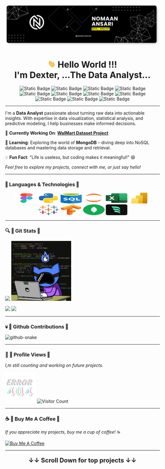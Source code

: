 
<div>
 <img src='./images/banner.png' alt=banner>
<div>

<h1 align="center">
 <img src="https://raw.githubusercontent.com/ABSphreak/ABSphreak/master/gifs/Hi.gif"width="25px">
 </a> Hello World !!! <br>
 </a>I'm Dexter, ...The Data Analyst...
</h1>

<div align="center">

  ![Static Badge](https://img.shields.io/badge/Github-%23343a40?style=for-the-badge&logo=refinedgithub&logoColor=ffffff&labelColor=000000)
  ![Static Badge](https://img.shields.io/badge/Gitlab-%23FC6D26?style=for-the-badge&logo=gitlab&labelColor=000000)
  ![Static Badge](https://img.shields.io/badge/Instagram-ef476f?style=for-the-badge&logo=Instagram&logoColor=ef476f&logoSize=auto&labelColor=000000&link=right%2Fhttps%3A%2F%2Fgithub.com%2FDexterCosmos)
  ![Static Badge](https://img.shields.io/badge/Discord-%235865F2?style=for-the-badge&logo=discord&labelColor=000000)
  ![Static Badge](https://img.shields.io/badge/WEB-%238DD6F9?style=for-the-badge&logo=webpack&logoColor=%238DD6F9&labelColor=000000)
  ![Static Badge](https://img.shields.io/badge/Replicate-%23343a40?style=for-the-badge&logo=replicate&labelColor=000000)
  ![Static Badge](https://img.shields.io/badge/VScodium-%232F80ED?style=for-the-badge&logo=vscodium&labelColor=000000)
  ![Static Badge](https://img.shields.io/badge/Codeium-%2309B6A2?style=for-the-badge&logo=codeium&labelColor=000000)
  ![Static Badge](https://img.shields.io/badge/Proton--Mail-%236D4AFF?style=for-the-badge&logo=protonmail&labelColor=000000)
  ![Static Badge](https://img.shields.io/badge/.ENV-%23ECD53F?style=for-the-badge&logo=dotenv&labelColor=000000)
  ![Static Badge](https://img.shields.io/badge/Replit-%23F26207?style=for-the-badge&logo=Replit&labelColor=000000)
</div>

---

<div>  

  I'm a **Data Analyst** passionate about turning raw data into actionable insights. With expertise in data visualization, statistical analysis, and predictive modeling, I help businesses make informed decisions.  

  🔭 **Currently Working On**: [**WalMart Dataset Project**](https://github.com/DexterCosmos/WalMart_DB)

  🌱 **Learning**: Exploring the world of **MongoDB** – diving deep into NoSQL databases and mastering data storage and retrieval.  

  💡 **Fun Fact**: "Life is useless, but coding makes it meaningful!" 😄  

  *Feel free to explore my projects, connect with me, or just say hello!*
</div>


---

### ‖ Languages & Technologies ‖ 

<p align="center">
  <img src="./images/ico/Figma.svg" alt="Figma" width="70" height="35">
  <img src="./images/ico/Python.svg" alt="Python" width=70" height="35">
  <img src="./images/ico/SQL.svg" alt="SQL" width="70" height="35">
  <img src="./images/ico/Jupyter notebook.svg" alt="JN" width="70" height="35">
  <img src="./images/ico/Excel.svg" alt="Excel" width="70" height="35">
  <img src="./images/ico/Power BI.svg" alt="Power BI" width="70" height="35">
  <img src="./images/ico/Tableau.svg" alt="Tableau" width="70" height="35">
  <img src="./images/ico/Tensorflow.svg" alt="Tensorflow" width="70" height="35">
  <img src="./images/ico/mongoDB.svg" alt="MongoDB" width="70" height="35">
  <img src="./images/ico/windsurf.svg" alt="Windsurf" width="70" height="35">
</p>

---

### 🔍 ‖ Git Stats ‖

![](https://nirzak-streak-stats.vercel.app/?user=DexterCosmos&theme=aura&hide_border=true)
<img src="./images/gif/Code Hacking GIF by Pizza Ninjas.gif" alt="GIF" width="195px" height="195px"/>

![](https://github-readme-stats.vercel.app/api?username=DexterCosmos&theme=aura&hide_border=true&include_all_commits=true&count_private=true)
![](https://github-readme-stats.vercel.app/api/top-langs/?username=DexterCosmos&theme=aura&hide_border=true&include_all_commits=true&count_private=true&layout=compact)

---

### 💀 ‖ Github Contributions ‖

<picture>
  <source media="(prefers-color-scheme: dark)" srcset="https://raw.githubusercontent.com/DexterCosmos/DexterCosmos/output/github-snake-dark.svg" />
  <source media="(prefers-color-scheme: light)" srcset="https://raw.githubusercontent.com/DexterCosmos/DexterCosmos/output/github-snake.svg" />
  <img alt="github-snake" src="https://raw.githubusercontent.com/DexterCosmos/DexterCosmos/output/github-snake.svg" />
</picture>

---

### 👀 ‖ Profile Views ‖

*I,m still counting and working on future projects.*

<div align="left">
  <img src="./images/gif/Internet Coding Sticker by top(node).gif" alt="GIF" width="100px" height="100px"/>  
  <img src="https://profile-counter.glitch.me/YOUR_GITHUB_USERNAME/count.svg" alt="Visitor Count" />
</div>

---

### ☕ ‖ Buy Me A Coffee ‖

*If you appreciate my projects, buy me a cup of coffee!* ☕

<a href="https://www.buymeacoffee.com/DexterCosmos" target="_blank">
  <img src="https://cdn.buymeacoffee.com/buttons/v2/default-yellow.png" alt="Buy Me A Coffee" style="height: 60px !important;width: 217px !important;" />
</a>

---

<div align="center" style="font-size: 20px; margin-top: 20px">
  <b> ↓↓ Scroll Down for top projects ↓↓ </b>
</div>

